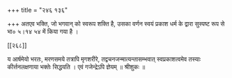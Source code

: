 +++
title = "२४६ १३६"

+++
अतएव भक्ति, जो भगवान् को स्वरूप शक्ति है, उसका वर्णन स्वयं प्रकाश धर्म के द्वारा सुस्पष्ट रूप से भा० ५।१४ ५४ में किया गया है । 

[[२६८]] 

य आर्षमेयो भरतः, मरणसमये तत्रापि मृगशरीरे, तद्वचनजन्मात्यन्तासम्भवात् स्वप्रकाशत्वमेव तस्याः कीर्त्तनलक्षणाया भक्तेः सिद्धयति । एवं गजेन्द्रेऽपि ज्ञेयम् ॥ श्रीशुकः ॥ 
